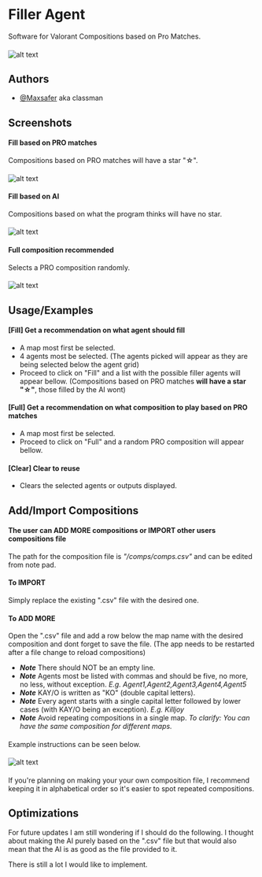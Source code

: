 
# Filler Agent

Software for Valorant Compositions based on Pro Matches.
#### 
![alt text](https://drive.google.com/uc?export=view&id=1XGlvZlr_SePxL6nGLPF0AS7pwFXDESJq)
## Authors

- [@Maxsafer](https://www.github.com/Maxsafer) aka classman


## Screenshots

#### Fill based on PRO matches
Compositions based on PRO matches will have a star "☆".
#### 
![alt text](https://drive.google.com/uc?export=view&id=1iJ-1goodKvAspdRqkqLKuMMoQrOkx9r-)

#### Fill based on AI
Compositions based on what the program thinks will have no star.
#### 
![alt text](https://drive.google.com/uc?export=view&id=1FqPb-s0_78REzS1f5lwWHtsX_XzCBbeJ)

#### Full composition recommended
Selects a PRO composition randomly.
#### 
![alt text](https://drive.google.com/uc?export=view&id=10C-YsN4wlFdOewfhMlEq_7AJ9h4iZQAD)
## Usage/Examples
#### [Fill] Get a recommendation on what agent should fill
* A map most first be selected.
* 4 agents most be selected. (The agents picked will appear as they are being selected below the agent grid)
* Proceed to click on "Fill" and a list with the possible filler agents will appear bellow.  (Compositions based on PRO matches **will have a star "☆"**, those filled by the AI wont)
#### [Full] Get a recommendation on what composition to play based on PRO matches
* A map most first be selected.
* Proceed to click on "Full" and a random PRO composition will appear bellow.
#### [Clear] Clear to reuse
* Clears the selected agents or outputs displayed.
## Add/Import Compositions

#### The user can ADD MORE compositions or IMPORT other users compositions file
The path for the composition file is *"<appFolder>/comps/comps.csv"* and can be edited from note pad.

#### To IMPORT
Simply replace the existing ".csv" file with the desired one.

#### To ADD MORE
Open the ".csv" file and add a row below the map name with the desired composition and dont forget to save the file. (The app needs to be restarted after a file change to reload compositions)
* ***Note*** There should NOT be an empty line.
* ***Note*** Agents most be listed with commas and should be five, no more, no less, without exception. *E.g. Agent1,Agent2,Agent3,Agent4,Agent5*
* ***Note*** KAY/O is written as "KO" (double capital letters).
* ***Note*** Every agent starts with a single capital letter followed by lower cases (with KAY/O being an exception). *E.g. Killjoy*
* ***Note*** Avoid repeating compositions in a single map. *To clarify: You can have the same composition for different maps.*
#### 
Example instructions can be seen below.
#### 
![alt text](https://drive.google.com/uc?export=view&id=1q01l_avyN9bR6N3tM601jO7vLCxItulS)
####
If you're planning on making your your own composition file, I recommend keeping it in alphabetical order so it's easier to spot repeated compositions.


## Optimizations

For future updates I am still wondering if I should do the following. I thought about making the AI purely based on the ".csv" file but that would also mean that the AI is as good as the file provided to it.

There is still a lot I would like to implement.
